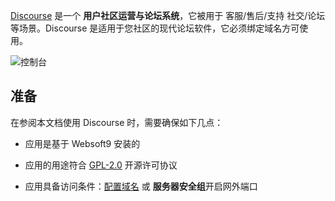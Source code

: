 [Discourse](https://www.discourse.org/) 是一个 **用户社区运营与论坛系统**，它被用于 客服/售后/支持 社交/论坛  等场景。Discourse 是适用于您社区的现代论坛软件，它必须绑定域名方可使用。


![控制台](https://libs.websoft9.com/Websoft9/DocsPicture/zh/discourse/discourse-gui-websoft9.webp)


## 准备

在参阅本文档使用 Discourse 时，需要确保如下几点：

- 应用是基于 Websoft9 安装的

- 应用的用途符合 [GPL-2.0](https://opensource.org/licenses/GPL-2.0) 开源许可协议

- 应用具备访问条件：[配置域名](./domain-set) 或 **服务器安全组**开启网外端口